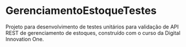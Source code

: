 # GerenciamentoEstoqueTestes
Projeto para desenvolvimento de testes unitários para validação de API REST de gerenciamento de estoques, construído com o curso da Digital Innovation One.
